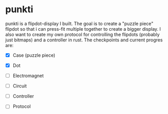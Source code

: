 # punkti

punkti is a flipdot-display I built. The goal is to create a "puzzle piece" flipdot so that i can press-fit multiple together to create a bigger display. I also want to create my own protocol for controlling the flipdots (probably just bitmaps) and a controller in rust. The checkpoints and current progres are:

* [X] Case (puzzle piece)
* [X] Dot
* [ ] Electromagnet
* [ ] Circuit
* [ ] Controller
* [ ] Protocol

